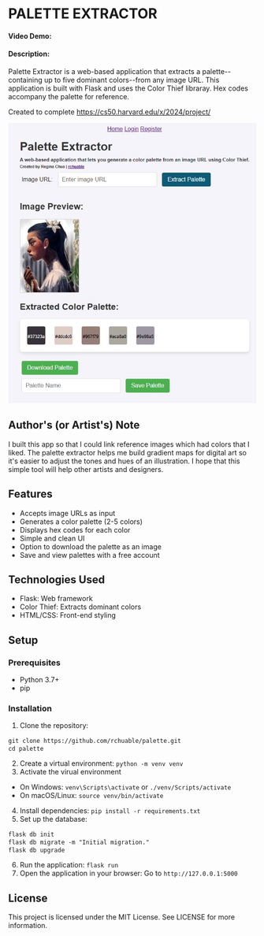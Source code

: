 # PALETTE EXTRACTOR
#### Video Demo:  <URL HERE>
#### Description:
Palette Extractor is a web-based application that extracts a palette--containing up to five dominant colors--from any image URL. This application is built with Flask and uses the Color Thief libraray. Hex codes accompany the palette for reference.

Created to complete https://cs50.harvard.edu/x/2024/project/

![Screenshot](images/palette-extractor-1.jpg)

## Author's (or Artist's) Note
I built this app so that I could link reference images which had colors that I liked. The palette extractor helps me build gradient maps for digital art so it's easier to adjust the tones and hues of an illustration. I hope that this simple tool will help other artists and designers.

## Features
- Accepts image URLs as input
- Generates a color palette (2-5 colors)
- Displays hex codes for each color
- Simple and clean UI
- Option to download the palette as an image
- Save and view palettes with a free account

## Technologies Used
- Flask: Web framework
- Color Thief: Extracts dominant colors
- HTML/CSS: Front-end styling

## Setup
### Prerequisites
- Python 3.7+
- pip

### Installation
1. Clone the repository:
```
git clone https://github.com/rchuable/palette.git
cd palette
```
2. Create a virtual environment:
`python -m venv venv`
3. Activate the virual environment
- On Windows: `venv\Scripts\activate` or `./venv/Scripts/activate`
- On macOS/Linux: `source venv/bin/activate`
4. Install dependencies:
`pip install -r requirements.txt`
5. Set up the database:
```
flask db init
flask db migrate -m "Initial migration."
flask db upgrade
```
6. Run the application:
`flask run`
7. Open the application in your browser:
Go to `http://127.0.0.1:5000`

## License
This project is licensed under the MIT License. See LICENSE for more information.